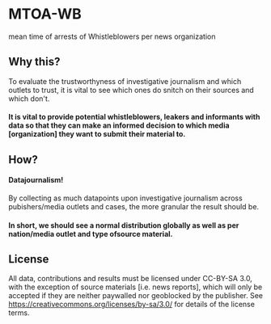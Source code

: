 # MTOA-WB
mean time of arrests of Whistleblowers per news organization

## Why this?
To evaluate the trustworthyness of investigative journalism and which outlets to trust, it is vital to see which ones do snitch on their sources and which don't.
#### It is vital to provide potential whistleblowers, leakers and informants with data so that they can make an informed decision to which media [organization] they want to submit their material to.


## How?
#### Datajournalism!
By collecting as much datapoints upon investigative journalism across pubishers/media outlets and cases, the more granular the result should be.
#### In short, we should see a normal distribution globally as well as per nation/media outlet and type ofsource material.

## License
All data, contributions and results must be licensed under CC-BY-SA 3.0, with the exception of source materials [i.e. news reports], which will only be accepted if they are neither paywalled nor geoblocked by the publisher.
See https://creativecommons.org/licenses/by-sa/3.0/ for details of the license terms.

